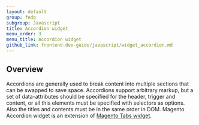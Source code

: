 ```yaml
---
layout: default
group: fedg
subgroup: Javascript
title: Accordion widget
menu_order: 3
menu_title: Accordion widget
github_link: frontend-dev-guide/javascript/widget_accordion.md
---
```


<h2>Overview</h2>
Accordions are generally used to break content into multiple sections that can be swapped to save space.
Accordions support arbitrary markup, but a set of data-attributes should be specified for the header, trigger and content, or all this elements must be specified with selectors as options. Also the titles and contents must be in the same order in DOM.
Magento Accordion widget is an extension of <a href="{{site.gdeurl}}frontend-dev-guide/javascript/widget_accordion.md">Magento Tabs widget</a>.